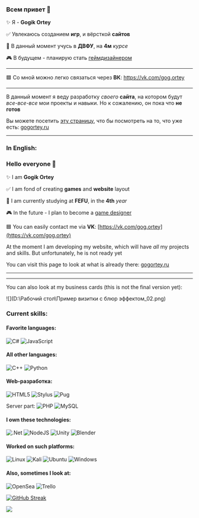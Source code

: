 ### Всем привет 👋

✨ Я - **Gogik Ortey**

✅ Увлекаюсь созданием **игр**, и вёрсткой **сайтов** 

📒 В данный момент учусь в **ДВФУ**, на **4м** *курсе*

🎮 В будущем - планирую стать <u>геймдизайнером</u>

---

🟦 Со мной можно легко связаться через **ВК**: https://vk.com/gog.ortey

---

В данный момент я веду разработку *своего* **сайта**, на котором будут 
*все-все-все* мои проекты и навыки. Но к сожалению, он пока что **не готов**

Вы можете посетить <u>эту страницу</u>, что бы посмотреть на то, что уже есть: [gogortey.ru](https://gogortey.ru)

---

### In English:

### Hello everyone 👋

✨ I am **Gogik Ortey**

✅ I am fond of creating **games** and **website** layout

📒 I am currently studying at **FEFU**, in the **4th** *year*

🎮 In the future - I plan to become a <u>game designer</u>

🟦 You can easily contact me via **VK**: [https://vk.com/gog.ortey](https://vk.com/gog.ortey)

At the moment I am developing my website, which will
have *all* my projects and skills. But unfortunately, he is not ready yet

You can visit this page to look at what is already there: [gogortey.ru](gogortey.ru)

---

---

You can also look at my business cards (this is not the final version yet):

![](D:\Рабочий стол\Пример визитки с блюр эффектом_02.png)

### Current skills:

#### Favorite languages:

![C#](https://img.shields.io/badge/c%23-%23239120.svg?style=for-the-badge&logo=c-sharp&logoColor=white) ![JavaScript](https://img.shields.io/badge/javascript-%23323330.svg?style=for-the-badge&logo=javascript&logoColor=%23F7DF1E) 

#### All other languages:

![C++](https://img.shields.io/badge/c++-%2300599C.svg?style=for-the-badge&logo=c%2B%2B&logoColor=white) ![Python](https://img.shields.io/badge/python-3670A0?style=for-the-badge&logo=python&logoColor=ffdd54) 



#### Web-разработка:

![HTML5](https://img.shields.io/badge/html5-%23E34F26.svg?style=for-the-badge&logo=html5&logoColor=white) ![Stylus](https://img.shields.io/badge/stylus-%23ff6347.svg?style=for-the-badge&logo=stylus&logoColor=white) ![Pug](https://img.shields.io/badge/Pug-FFF?style=for-the-badge&logo=pug&logoColor=A86454)

Server part: ![PHP](https://img.shields.io/badge/php-%23777BB4.svg?style=for-the-badge&logo=php&logoColor=white) ![MySQL](https://img.shields.io/badge/mysql-%2300f.svg?style=for-the-badge&logo=mysql&logoColor=white)

#### I own these technologies:

![.Net](https://img.shields.io/badge/.NET-5C2D91?style=for-the-badge&logo=.net&logoColor=white) ![NodeJS](https://img.shields.io/badge/node.js-6DA55F?style=for-the-badge&logo=node.js&logoColor=white) ![Unity](https://img.shields.io/badge/unity-%23000000.svg?style=for-the-badge&logo=unity&logoColor=white) ![Blender](https://img.shields.io/badge/blender-%23F5792A.svg?style=for-the-badge&logo=blender&logoColor=white) 

#### Worked on such platforms:

 ![Linux](https://img.shields.io/badge/Linux-FCC624?style=for-the-badge&logo=linux&logoColor=black) ![Kali](https://img.shields.io/badge/Kali-268BEE?style=for-the-badge&logo=kalilinux&logoColor=white) ![Ubuntu](https://img.shields.io/badge/Ubuntu-E95420?style=for-the-badge&logo=ubuntu&logoColor=white) ![Windows](https://img.shields.io/badge/Windows-0078D6?style=for-the-badge&logo=windows&logoColor=white) 



#### Also, sometimes I look at:

![OpenSea](https://img.shields.io/badge/OpenSea-%232081E2.svg?style=for-the-badge&logo=opensea&logoColor=white) ![Trello](https://img.shields.io/badge/Trello-%23026AA7.svg?style=for-the-badge&logo=Trello&logoColor=white) 



[![GitHub Streak](https://github-readme-streak-stats.herokuapp.com/?user=GogikOrtey)](https://git.io/streak-stats)

![](https://komarev.com/ghpvc/?username=GogikOrtey)


